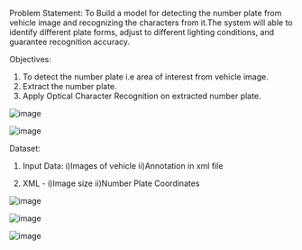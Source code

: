 Problem Statement:
To Build a model for detecting the number plate from vehicle image and recognizing the characters from it.The system will able to identify different plate forms, adjust to different lighting conditions, and guarantee recognition accuracy. 

Objectives:
1. To detect the number plate i.e area of interest from vehicle image.
2. Extract the number plate.
3. Apply Optical Character Recognition on extracted number plate.

![image](https://github.com/user-attachments/assets/509e4c99-4780-483e-9c8a-f431f53382cc)

![image](https://github.com/user-attachments/assets/d63b2cdf-b70a-4056-9e01-8d6f1f7b19b5)

Dataset:

1. Input Data:
   i)Images of vehicle 
   ii)Annotation in xml file 

2. XML -
   i)Image size
   ii)Number Plate Coordinates

![image](https://github.com/user-attachments/assets/f5d1e313-1adc-47a8-9f64-17ee268d40c4)

![image](https://github.com/user-attachments/assets/29509019-cb18-4736-8c96-63321ee1865b)

![image](https://github.com/user-attachments/assets/7b52ef7d-4595-45b1-a4b7-92c08c608644)






